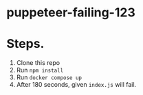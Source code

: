 # puppeteer-failing-123

# Steps.

1. Clone this repo
2. Run `npm install`
3. Run `docker compose up`
4. After 180 seconds, given `index.js` will fail.

 
